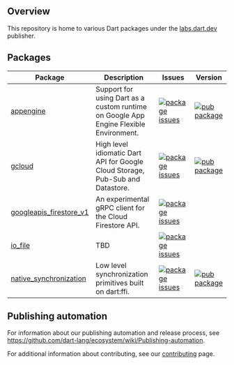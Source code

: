 ## Overview

This repository is home to various Dart packages under the
[labs.dart.dev](https://pub.dev/publishers/labs.dart.dev/packages) publisher.

## Packages

| Package | Description | Issues | Version |
| --- | --- | --- | --- |
| [appengine](pkgs/appengine/) | Support for using Dart as a custom runtime on Google App Engine Flexible Environment. | [![package issues](https://img.shields.io/badge/issues-4774bc)](https://github.com/dart-lang/labs/issues?q=is%3Aissue%20state%3Aopen%20label%3Apackage%3Aappengine) | [![pub package](https://img.shields.io/pub/v/appengine.svg)](https://pub.dev/packages/appengine) |
| [gcloud](pkgs/gcloud/) | High level idiomatic Dart API for Google Cloud Storage, Pub-Sub and Datastore. | [![package issues](https://img.shields.io/badge/issues-4774bc)](https://github.com/dart-lang/labs/issues?q=is%3Aissue%20state%3Aopen%20label%3Apackage%3Agcloud) | [![pub package](https://img.shields.io/pub/v/gcloud.svg)](https://pub.dev/packages/gcloud) |
| [googleapis_firestore_v1](pkgs/googleapis_firestore_v1/) | An experimental gRPC client for the Cloud Firestore API. | [![package issues](https://img.shields.io/badge/issues-4774bc)](https://github.com/dart-lang/labs/issues?q=is%3Aissue%20state%3Aopen%20label%3Apackage%3Agoogleapis_firestore_v1) |
| [io_file](pkgs/io_file/) | TBD | [![package issues](https://img.shields.io/badge/issues-4774bc)](https://github.com/dart-lang/labs/issues?q=is%3Aissue%20state%3Aopen%20label%3Apackage%3Aio_file) |
| [native_synchronization](pkgs/native_synchronization/) | Low level synchronization primitives built on dart:ffi. | [![package issues](https://img.shields.io/badge/issues-4774bc)](https://github.com/dart-lang/labs/issues?q=is%3Aissue%20state%3Aopen%20label%3Apackage%3Anative_synchronization) | [![pub package](https://img.shields.io/pub/v/native_synchronization.svg)](https://pub.dev/packages/native_synchronization) |

## Publishing automation

For information about our publishing automation and release process, see
https://github.com/dart-lang/ecosystem/wiki/Publishing-automation.

For additional information about contributing, see our
[contributing](CONTRIBUTING.md) page.
